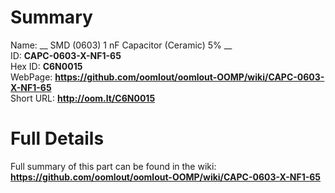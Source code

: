 
Summary
=================
  
Name: __ SMD (0603) 1 nF Capacitor (Ceramic) 5% __    
ID: __CAPC-0603-X-NF1-65__   
Hex ID: __C6N0015__   
WebPage: __https://github.com/oomlout/oomlout-OOMP/wiki/CAPC-0603-X-NF1-65__   
Short URL: __http://oom.lt/C6N0015__   

Full Details
==========================
Full summary of this part can be found in the wiki:   
__https://github.com/oomlout/oomlout-OOMP/wiki/CAPC-0603-X-NF1-65__    

